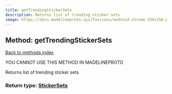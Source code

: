 ```yaml
---
title: getTrendingStickerSets
description: Returns list of trending sticker sets
image: https://docs.madelineproto.xyz/favicons/android-chrome-256x256.png
---
```

## Method: getTrendingStickerSets  
[Back to methods index](index.md)


YOU CANNOT USE THIS METHOD IN MADELINEPROTO


Returns list of trending sticker sets



### Return type: [StickerSets](../types/StickerSets.md)

